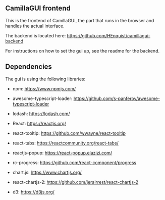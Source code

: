CamillaGUI frontend
---

This is the frontend of  CamillaGUI, the part that runs in the browser and handles the actual interface.

The backend is located here: https://github.com/HEnquist/camillagui-backend

For instructions on how to set the gui up, see the readme for the backend.

## Dependencies
The gui is using the following libraries:

- npm: https://www.npmjs.com/
- awesome-typescript-loader: https://github.com/s-panferov/awesome-typescript-loader
- lodash: https://lodash.com/

- React: https://reactjs.org/
- react-tooltip: https://github.com/wwayne/react-tooltip
- react-tabs: https://reactcommunity.org/react-tabs/
- reactjs-popup: https://react-popup.elazizi.com/
- rc-progress: https://github.com/react-component/progress

- chart.js: https://www.chartjs.org/
- react-chartjs-2: https://github.com/jerairrest/react-chartjs-2
- d3: https://d3js.org/

